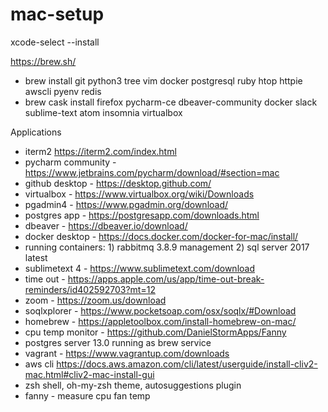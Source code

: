 # mac-setup

xcode-select --install

https://brew.sh/
- brew install git python3 tree vim docker postgresql ruby htop httpie awscli pyenv redis
- brew cask install firefox pycharm-ce dbeaver-community docker slack sublime-text atom insomnia virtualbox

Applications
- iterm2 https://iterm2.com/index.html
- pycharm community - https://www.jetbrains.com/pycharm/download/#section=mac
- github desktop - https://desktop.github.com/
- virtualbox - https://www.virtualbox.org/wiki/Downloads
- pgadmin4 - https://www.pgadmin.org/download/
- postgres app - https://postgresapp.com/downloads.html
- dbeaver - https://dbeaver.io/download/
- docker desktop - https://docs.docker.com/docker-for-mac/install/
- running containers: 1) rabbitmq 3.8.9 management 2) sql server 2017 latest   
- sublimetext 4 - https://www.sublimetext.com/download
- time out - https://apps.apple.com/us/app/time-out-break-reminders/id402592703?mt=12
- zoom - https://zoom.us/download
- soqlxplorer - https://www.pocketsoap.com/osx/soqlx/#Download
- homebrew - https://appletoolbox.com/install-homebrew-on-mac/
- cpu temp monitor - https://github.com/DanielStormApps/Fanny
- postgres server 13.0 running as brew service
- vagrant - https://www.vagrantup.com/downloads
- aws cli https://docs.aws.amazon.com/cli/latest/userguide/install-cliv2-mac.html#cliv2-mac-install-gui
- zsh shell, oh-my-zsh theme, autosuggestions plugin
- fanny - measure cpu fan temp
